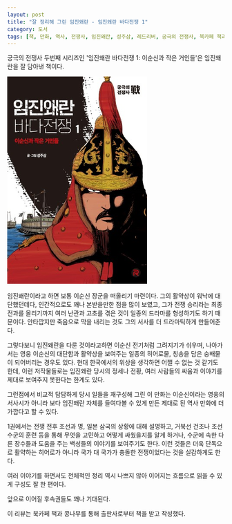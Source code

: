 ```yaml
---
layout: post
title: "잘 정리해 그린 임진왜란 - 임진왜란 바다전쟁 1"
category: 도서
tags: [책, 만화, 역사, 전쟁사, 임진왜란, 성주삼, 레드리버, 궁극의 전쟁사, 북카페 책과 콩나무, 서평]
---
```


궁극의 전쟁사 두번째 시리즈인
'임진왜란 바다전쟁 1: 이순신과 작은 거인들'은
임진왜란을 잘 담아낸 책이다.

![표지](/images/comic/ultimate-war-history-imjin-war-sea-war-1-comic-book.jpg)

임진왜란이라고 하면 보통 이순신 장군을 떠올리기 마련이다.
그의 활약상이 워낙에 대단했던데다,
인간적으로도 꽤나 본받을만한 점을 많이 보였고,
그가 전쟁 승리라는 최종 전과를 올리기까지 여러 난관과 고초를 겪은 것이
일종의 드라마를 형성하기도 하기 때문이다.
안타깝지만 죽음으로 막을 내리는 것도 그의 서사를 더 드라마틱하게 만들어준다.

그렇다보니 임진왜란을 다룬 것이라고하면 이순신 전기처럼 그려지기가 쉬우며,
나아가서는 영웅 이순신의 대단함과 활약상을 보여주는 일종의 히어로물,
칭송을 담은 숭배물이 되어버리는 경우도 있다.
현대 한국에서의 위상을 생각하면 어쩔 수 없는 것 같기도 한데,
이런 저작물들로는 임진왜란 당시의 정세나 전황,
여러 사람들의 싸움과 이야기를 제대로 보여주지 못한다는 한계도 있다.

그런점에서 비교적 담담하게 당시 일들을 재구성해 그린 이 만화는
이순신이라는 영웅의 서사시가 아니라
보다 임진왜란 자체를 들여다볼 수 있게 만든
제대로 된 역사 만화에 더 가깝다고 할 수 있다.

1권에서는 전쟁 전후 조선과 명, 일본 삼국의 상황에 대해 설명하고,
거북선 건조나 조선 수군의 훈련 등을 통해
무엇을 고민하고 어떻게 싸웠을지를 알게 하거나,
수군에 속한 다른 장수들과 도움을 주는 백성들의 이야기를 보여주기도 한다.
이런 것들은 더욱 단독으로 활약하는 히어로가 아니라
국가 대 국가가 충돌한 전쟁이었다는 것을 실감하게도 한다.

여러 이야기를 하면서도 전체적인 정리 역시 나쁘지 않아
이어지는 흐름으로 읽을 수 있게 구성도 잘 한 편이다.

앞으로 이어질 후속권들도 꽤나 기대된다.



<div class="im im-info">
이 리뷰는 북카페 책과 콩나무를 통해 출판사로부터 책을 받고 작성했다.
</div>
